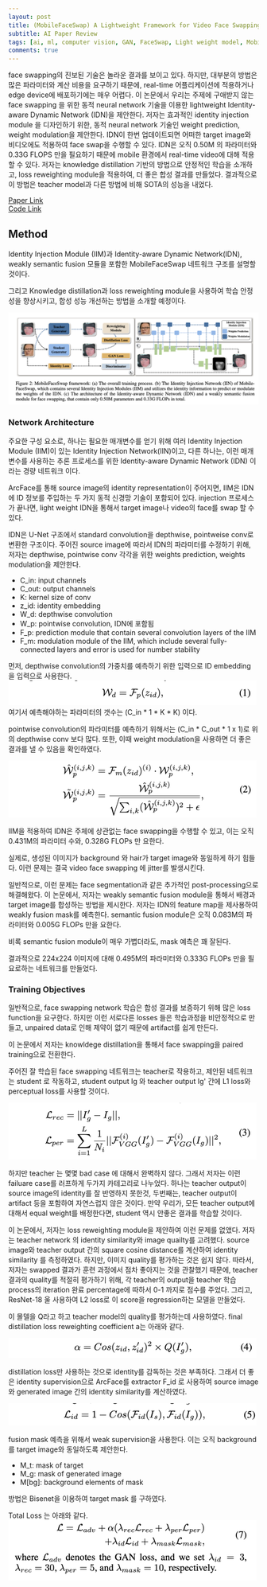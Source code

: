 ```yaml
---
layout: post   
title: (MobileFaceSwap) A Lightweight Framework for Video Face Swapping     
subtitle: AI Paper Review       
tags: [ai, ml, computer vision, GAN, FaceSwap, Light weight model, Mobile Network]  
comments: true  
---  
```


face swapping의 진보된 기술은 놀라운 결과를 보이고 있다. 하지만, 대부분의 방법은 많은 파라미터와 계산 비용을 요구하기 때문에, real-time 어플리케이션에 적용하거나 edge device에 배포하기에는 매우 어렵다.
이 논문에서 우리는 주제에 구애받지 않는 face swapping 을 위한 동적 neural network 기술을 이용한  lightweight Identity-aware Dynamic Network (IDN)을 제안한다.
저자는 효과적인 identity injection module 을 디자인하기 위한, 동적 neural network 기술인 weight prediction, weight modulation을 제안한다.
IDN이 한번 업데이트되면 어떠한 target image와 비디오에도 적용하여 face swap을 수행할 수 있다.
IDN은 오직 0.50M 의 파라미터와 0.33G FLOPS 만을 필요하기 때문에 mobile 환경에서 real-time video에 대해 적용할 수 있다.
저자는 knowledge distillation 기반의 방법으로 안정적인 학습을 소개하고, loss reweighting module을 적용하여, 더 좋은 합성 결과를 만들었다.
결과적으로 이 방법은 teacher model과 다른 방법에 비해 SOTA의 성능을 내었다.  

[Paper Link](https://arxiv.org/pdf/2201.03808.pdf)  
[Code Link](https://github.com/Seanseattle/MobileFaceSwap)

## Method
Identity Injection Module (IIM)과 Identity-aware Dynamic Network(IDN), weakly semantic fusion 모듈을 포함한 MobileFaceSwap 네트워크 구조를 설명할 것이다.

그리고 Knowledge distillation과 loss reweighting module을 사용하여 학습 안정성을 향상시키고, 합성 성능 개선하는 방법을 소개할 예정이다.

![](./../assets/resource/ai_paper/paper23/1.png)  

### Network Architecture
주요한 구성 요소로, 하나는 필요한 매개변수를 얻기 위해 여러 Identity Injection Module (IIM)이 있는 Identity Injection Network(IIN)이고, 다른 하나는, 이런 매개변수를 사용하는 추론 프로세스를 위한 Identity-aware Dynamic Network (IDN) 이라는 경량 네트워크 이다.

ArcFace를 통해 source image의 identity representation이 주어지면, IIM은 IDN에 ID 정보를 주입하는 두 가지 동적 신경망 기술이 포함되어 있다.
injection 프로세스가 끝나면, light weight IDN을 통해서 target image나 video의 face를 swap 할 수 있다.

IDN은 U-Net 구조에서 standard convolution을 depthwise, pointweise conv로 변환한 구조이다.
주어진 source image에 따라서 IDN의 파라미터를 수정하기 위해, 저자는 depthwise, pointwise conv 각각을 위한 weights prediction, weights modulation을 제안한다. 

* C_in: input channels
* C_out: output channels
* K: kernel size of conv
* z_id: identity embedding 
* W_d: depthwise convolution
* W_p: pointwise convolution, IDN에 포함됨 
* F_p: prediction module that contain several convolution layers of the IIM
* F_m: modulation module of the IIM, which include several fully-connected layers and error is used for number stability

먼저, depthwise convolution의 가중치를 예측하기 위한 입력으로 ID embedding 을 입력으로 사용한다.  
![](./../assets/resource/ai_paper/paper23/2.png)  
여기서 예측해야하는 파라미터의 갯수는 (C_in * 1 * K * K) 이다. 

pointwise convolution의 파라미터를 예측하기 위해서는 (C_in * C_out * 1 x 1)로 위의 depthwise conv 보다 많다. 
또한, 이때 weight modulation을 사용하면 더 좋은 결과를 낼 수 있음을 확인하였다.

![](./../assets/resource/ai_paper/paper23/3.png)  

IIM을 적용하여 IDN은 주체에 상관없는 face swapping을 수행할 수 있고, 이는 오직 0.431M의 파라미터 수와, 0.328G FLOPs 만 요한다.

실제로, 생성된 이미지가 background 와 hair가 target image와 동일하게 하기 힘들다.
이런 문제는 결국 video face swapping 에 jitter를 발생시킨다. 

일반적으로, 이런 문제는 face segmentation과 같은 추가적인 post-processing으로 해결해왔다.
이 논문에서, 저자는 weakly semantic fusion module을 통해서 배경과 target image를 합성하는 방법을 제시한다.
저자는 IDN의 feature map을 제사용하여 weakly fusion mask를 예측한다.
semantic fusion module은 오직 0.083M의 파라미터와 0.005G FLOPs 만을 요한다.

비록 semantic fusion module이 매우 가볍더라도, mask 예측은 꽤 잘된다.

결과적으로 224x224 이미지에 대해 0.495M의 파라미터와 0.333G FLOPs 만을 필요로하는 네트워크를 만들었다. 

### Training Objectives
일반적으로, face swapping network 학습은 합성 결과를 보증하기 위해 많은 loss function을 요구한다. 
하지만 이런 서로다른 losses 들은 학습과정을 비안정적으로 만들고, unpaired data로 인해 제약이 없기 때문에 artifact를 쉽게 만든다. 

이 논문에서 저자는 knowldege distillation을 통해서 face swapping을 paired training으로 전환한다.

주어진 잘 학습된 face swapping 네트워크는 teacher로 작용하고, 제안된 네트워크는 student 로 작동하고, 
student output Ig 와  teacher output Ig' 간에 L1 loss와 perceptual loss를 사용할 것이다.

![](./../assets/resource/ai_paper/paper23/4.png)  

하지만 teacher 는 몇몇 bad case 에 대해서 완벽하지 않다.
그래서 저자는 이런 failuare case를 러프하게 두가지 카테고리로 나누었다.
하나는 teacher output이 source image의 identity를 잘 반영하지 못한것, 두번째는, teacher output이 artifact 등을 포함하여 자연스럽지 않은 것이다.
만약 우리가, 모든 teacher output에 대해서 equal weight를 배정한다면, student 역시 안좋은 결과를 학습할 것이다.

이 논문에서, 저자는 loss reweighting module을 제안하여 이런 문제를 없앴다. 
저자는 teacher network 의 identity similarity와 image quailty를 고려했다. 
source image와 teacher output 간의 square cosine distance를 계산하여 identity similarity 를 측정하였다.
하지만, 이미지 quality를 평가하는 것은 쉽지 않다.
따라서, 저자는 swapped 결과가 훈련 과정에서 점차 좋아지는 것을 관찰했기 때문에, teacher 결과의 quality를 적절히 평가하기 위해, 각 teacher의 output을 teacher 학습 process의 iteration 완료 percentage에 따하서 0-1 까지로 점수를 주었다.
그리고, ResNet-18 울 사용하여 L2 loss로 이 score을 regression하는 모델을 만들었다.

이 몰델을 Q라고 하고 teacher model의 quality를 평가하는데 사용하였다.
final distillation loss reweighting coefficient a는 아래와 같다.

![](./../assets/resource/ai_paper/paper23/5.png)  

distillation loss만 사용하는 것으로 identity를 감독하는 것은 부족하다.
그래서 더 좋은 identity supervision으로 ArcFace를 extractor  F_id 로 사용하여 source image와 generated image 간의 identity similarity를 계산하였다.

![](./../assets/resource/ai_paper/paper23/6.png)  

fusion mask 예측을 위해서 weak supervision을 사용한다.
이는 오직 background를 target image와 동일하도록 제안한다. 

* M_t: mask of target
* M_g: mask of generated image
* M[bg]: background elements of mask 

방법은 Bisenet을 이용하여 target mask 를 구하였다.

Total Loss 는 아래와 같다.  
![](./../assets/resource/ai_paper/paper23/7.png)  